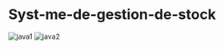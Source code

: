 # Syst-me-de-gestion-de-stock

![java1](https://github.com/IrouKaizen/Syst-me-de-gestion-de-stock/assets/122926735/e22f7706-59f4-44bc-a425-58823715eeef)
![java2](https://github.com/IrouKaizen/Syst-me-de-gestion-de-stock/assets/122926735/eb6a15e9-d8cd-4e1a-b350-fe001d885b0c)
